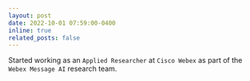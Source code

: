 ```yaml
---
layout: post
date: 2022-10-01 07:59:00-0400
inline: true
related_posts: false
---
```


Started working as an `Applied Researcher` at `Cisco Webex` as part of the `Webex Message AI` research team.
